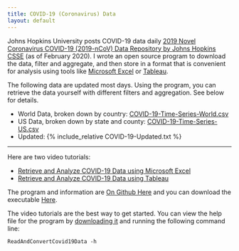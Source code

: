 ```yaml
---
title: COVID-19 (Coronavirus) Data
layout: default
---
```

Johns Hopkins University posts COVID-19 data daily [2019 Novel Coronavirus COVID-19 (2019-nCoV) Data Repository by Johns Hopkins CSSE](https://github.com/CSSEGISandData/COVID-19) (as of February 2020). I wrote an open source program to download the data, filter and aggregate, and then store in a format that is convenient for analysis using tools like [Microsoft Excel](https://www.microsoft.com/microsoft/excel) or [Tableau](https://www.tableau.com/).

The following data are updated most days. Using the program, you can retrieve the data yourself with different filters and aggregation. See below for details.

* World Data, broken down by country: [COVID-19-Time-Series-World.csv](COVID-19-Time-Series-World.csv)
* US Data, broken down by state and county: [COVID-19-Time-Series-US.csv](COVID-19-Time-Series-US.csv)
* Updated: {% include_relative COVID-19-Updated.txt %}

<hr/>

Here are two video tutorials:

* [Retrieve and Analyze COVID-19 Data using Microsoft Excel](https://youtu.be/W-NF39ttIr4)
* [Retrieve and Analyze COVID-19 Data using Tableau](https://youtu.be/T1q-e_KaEBg)

The program and information are [On Github Here](https://github.com/FileMeta/ReadAndConvertCovid19Data) and you can download the executable [Here](https://github.com/FileMeta/ReadAndConvertCovid19Data/releases).

The video tutorials are the best way to get started. You can view the help file for the program by [downloading it](https://github.com/FileMeta/ReadAndConvertCovid19Data/releases) and running the following command line:

```
ReadAndConvertCovid19Data -h
```


